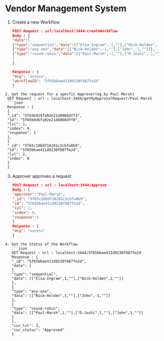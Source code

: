 # Vendor Management System

1. Create a new Workflow
   ```json
   POST Request : url:localhost:3444/createWorkFlow
   Body : {
   "data":[
   {"type":"sequential","data":[["Elsa-Ingram",-1,""],["Nick-Holden",-1,""]]},
   {"type":"any-one","data":[["Nick-Holden",-1,""],["John",-1,""]]},
   {"type":"round-robin","data":[["Paul-Marsh",-1,""],["D-Joshi",-1,""],["John",-1,""]]}
   ]
   }

   Response : {
   "msg": "sucess",
   "workflowID": "5f65bbae411d9230f887fe2d"
   }
  ```
2. Get the request for a specfic Approver(eg.by Paul-Marsh)
   GET Request : url : localhost:3444/getMyApprovalRequest/Paul-Marsh
   ```json
   Response : [
   {
   "_id": "5f65b929fa92e21d8866dff3",
   "id": "5f65b8dbfa92e21d8866dff0",
   "lvl": 1,
   "index": 0,
   "response": 1
   },
   {
   "_id": "5f65c10b9716281c2cbfa8b9",
   "id": "5f65bbae411d9230f887fe2d",
   "lvl": 2,
   "index": 0
   }
   ]
```
3. Approver approves a request
   ```json
   POST Request : url : localhost:3444/approve
   Body : {
   "approver":"Paul-Marsh",
   "_id": "5f65c10b9716281c2cbfa8b9",
   "id": "5f65bbae411d9230f887fe2d",
   "lvl": 2,
   "index": 0,
   "response":1
   }
   Response : {
   "msg": "sucess"
   }
```
4. Get the Status of the Workflow
   ```json
   GET Request : url : localhost:3444/5f65bbae411d9230f887fe2d
   Response : {
   "_id": "5f65bbae411d9230f887fe2d",
   "data": [
   {
   "type": "sequential",
   "data": [["Elsa-Ingram",1,""],["Nick-Holden",2,""]]
   },
   {
   "type": "any-one",
   "data": [["Nick-Holden",1,""],["John",-1,""]]
   },
   {
   "type": "round-robin",
   "data": [["Paul-Marsh",1,""],["D-Joshi",1,""],["John",1,""]]
   }
   ],
   "cur_lvl": 3,
   "cur_status": "Approved"
   }
   ```
